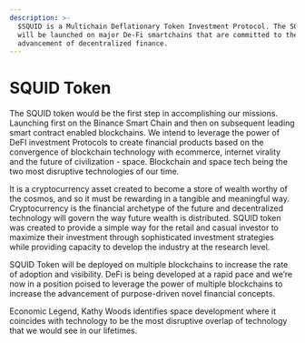 ```yaml
---
description: >-
  $SQUID is a Multichain Deflationary Token Investment Protocol. The SQUID token
  will be launched on major De-Fi smartchains that are committed to the
  advancement of decentralized finance.
---
```


# SQUID Token

The SQUID token would be the first step in accomplishing our missions. Launching first on the Binance Smart Chain and then on subsequent leading smart contract enabled blockchains. We intend to leverage the power of DeFI investment Protocols to create financial products based on the convergence of blockchain technology with ecommerce, internet virality and the future of civilization - space. Blockchain and space tech being the two most disruptive technologies of our time.

It is a cryptocurrency asset created to become a store of wealth worthy of the cosmos, and so it must be rewarding in a tangible and meaningful way. Cryptocurrency is the financial archetype of the future and decentralized technology will govern the way future wealth is distributed. SQUID token was created to provide a simple way for the retail and casual investor to maximize their investment through sophisticated investment strategies while providing capacity to develop the industry at the research level.

SQUID Token will be deployed on multiple blockchains to increase the rate of adoption and visibility. DeFi is being developed at a rapid pace and we’re now in a position poised to leverage the power of multiple blockchains to increase the advancement of purpose-driven novel financial concepts.

Economic Legend, Kathy Woods identifies space development where it coincides with technology to be the most disruptive overlap of technology that we would see in our lifetimes.
